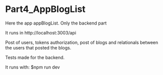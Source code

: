 # Part4_AppBlogList

 Here the app appBlogList. Only the backend part

 It runs in http://localhost:3003/api

 Post of users, tokens authorization, post of blogs and relationals between the users that posted the blogs.
 
 Tests made for the backend.

It runs with:
  $npm run dev
